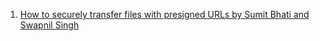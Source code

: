 1. [How to securely transfer files with presigned URLs by Sumit Bhati and Swapnil Singh](https://aws.amazon.com/blogs/security/how-to-securely-transfer-files-with-presigned-urls/)